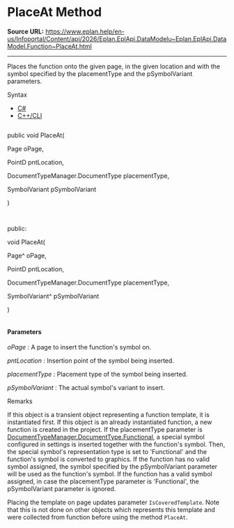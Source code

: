 # PlaceAt Method

**Source URL:** https://www.eplan.help/en-us/Infoportal/Content/api/2026/Eplan.EplApi.DataModelu~Eplan.EplApi.DataModel.Function~PlaceAt.html

---

Places the function onto the given page, in the given location and with the symbol specified by the placementType and the pSymbolVariant parameters.

Syntax

- [C#](#i-syntax-CS)
- [C++/CLI](#i-syntax-CPP2005)

```
```
public void PlaceAt( 

   Page oPage,

   PointD pntLocation,

   DocumentTypeManager.DocumentType placementType,

   SymbolVariant pSymbolVariant

)
```
```

```
```
public:

void PlaceAt( 

   Page^ oPage,

   PointD pntLocation,

   DocumentTypeManager.DocumentType placementType,

   SymbolVariant^ pSymbolVariant

)
```
```

#### Parameters

*oPage*
:   A page to insert the function's symbol on.

*pntLocation*
:   Insertion point of the symbol being inserted.

*placementType*
:   Placement type of the symbol being inserted.

*pSymbolVariant*
:   The actual symbol's variant to insert.

Remarks

If this object is a transient object representing a function template, it is instantiated first. If this object is an already instantiated function, a new function is created in the project. If the placementType parameter is [DocumentTypeManager.DocumentType.Functional](Eplan.EplApi.DataModelu~Eplan.EplApi.DataModel.DocumentTypeManager+DocumentType.html), a special symbol configured in settings is inserted together with the function's symbol. Then, the special symbol's representation type is set to 'Functional' and the function's symbol is converted to graphics. If the function has no valid symbol assigned, the symbol specified by the pSymbolVariant parameter will be used as the function's symbol. If the function has a valid symbol assigned, in case the placementType parameter is 'Functional', the pSymbolVariant parameter is ignored.

Placing the template on page updates parameter `IsCoveredTemplate`. Note that this is not done on other objects which represents this template and were collected from function before using the method `PlaceAt`.
